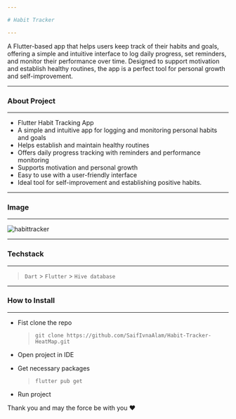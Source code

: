 ```yaml
---

# Habit Tracker

---
```


A Flutter-based app that helps users keep track of their habits and goals, offering a simple and intuitive interface to log daily progress, set reminders, and monitor their performance over time. Designed to support motivation and establish healthy routines, the app is a perfect tool for personal growth and self-improvement.

---

### About Project

---

- Flutter Habit Tracking App
- A simple and intuitive app for logging and monitoring personal habits and goals
- Helps establish and maintain healthy routines
- Offers daily progress tracking with reminders and performance monitoring
- Supports motivation and personal growth
- Easy to use with a user-friendly interface
- Ideal tool for self-improvement and establishing positive habits.

---

### Image

---

![habittracker](https://user-images.githubusercontent.com/73099787/216770428-a914ec8a-a1ef-41c9-aa81-799d0e3b0acc.png)

---

### Techstack

---

> `Dart` > `Flutter` > `Hive database`

---

### How to Install

---

- Fist clone the repo
  > `git clone https://github.com/SaifIvnaAlam/Habit-Tracker-HeatMap.git`
- Open project in IDE

- Get necessary packages
  > `flutter pub get`
- Run project

Thank you and may the force be with you ❤️
